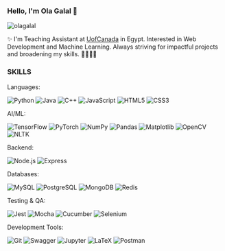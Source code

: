 ### Hello, I'm Ola Galal 👋

<img src="https://komarev.com/ghpvc/?username=olagalal&label=Profile%20views&color=lightgrey&style=plastic" alt="olagalal" />

<p>✨ I'm Teaching Assistant at <a href="https://uofcanada.edu.eg/">UofCanada</a> in Egypt. Interested in Web Development and Machine Learning. Always striving for impactful projects and broadening my skills. 🚀👩🏻‍💻</p> 

<h3>SKILLS</h3>
Languages:
<p>
  <img alt="Python" src="https://img.shields.io/badge/-Python-6A8FB0?style=flat-square&logo=python&logoColor=white" />
  <img alt="Java" src="https://img.shields.io/badge/-Java-937DA9?style=flat-square&logo=openjdk&logoColor=white" />  
  <img alt="C++" src="https://img.shields.io/badge/-C++-7293A8?style=flat-square&logo=cplusplus&logoColor=white" />
  <img alt="JavaScript" src="https://img.shields.io/badge/-JavaScript-8B8589?style=flat-square&logo=JavaScript&logoColor=white" />
  <img alt="HTML5" src="https://img.shields.io/badge/-HTML5-A789B3?style=flat-square&logo=html5&logoColor=white" />  
  <img alt="CSS3" src="https://img.shields.io/badge/-CSS3-7A9BB5?style=flat-square&logo=css3&logoColor=white" />
</p>

AI/ML:
<p>
  <img alt="TensorFlow" src="https://img.shields.io/badge/-TensorFlow-B47E86?style=flat-square&logo=tensorflow&logoColor=white" />
  <img alt="PyTorch" src="https://img.shields.io/badge/-PyTorch-9F8CA6?style=flat-square&logo=pytorch&logoColor=white" />
  <img alt="NumPy" src="https://img.shields.io/badge/-NumPy-8BA3B8?style=flat-square&logo=numpy&logoColor=white" />
  <img alt="Pandas" src="https://img.shields.io/badge/-Pandas-7A9BB5?style=flat-square&logo=pandas&logoColor=white" />
  <img alt="Matplotlib" src="https://img.shields.io/badge/-Matplotlib-A789B3?style=flat-square&logo=python&logoColor=white" />
  <img alt="OpenCV" src="https://img.shields.io/badge/-OpenCV-8B8589?style=flat-square&logo=opencv&logoColor=white" />
  <img alt="NLTK" src="https://img.shields.io/badge/-NLTK-937DA9?style=flat-square&logo=python&logoColor=white" />
</p>

<!-- Cloud & DevOps:
<p>
  <img alt="Docker" src="https://img.shields.io/badge/-Docker-7A9BB5?style=flat-square&logo=docker&logoColor=white" />
  <img alt="AWS" src="https://img.shields.io/badge/-AWS-B47E86?style=flat-square&logo=amazonaws&logoColor=white" />
  <img alt="GCP" src="https://img.shields.io/badge/-GCP-9F8CA6?style=flat-square&logo=googlecloud&logoColor=white" />
</p> 

Frontend:
<p>
  <img alt="React" src="https://img.shields.io/badge/-React-7293A8?style=flat-square&logo=react&logoColor=white" />
  <img alt="Bootstrap" src="https://img.shields.io/badge/-Bootstrap-A789B3?style=flat-square&logo=Bootstrap&logoColor=white" />
  <img alt="jQuery" src="https://img.shields.io/badge/-jQuery-8BA3B8?style=flat-square&logo=jquery&logoColor=white" />
  <img alt="Sass" src="https://img.shields.io/badge/-Sass-B47E86?style=flat-square&logo=Sass&logoColor=white" />
</p> -->

Backend:
<p>
  <img alt="Node.js" src="https://img.shields.io/badge/-Node.js-7A9BB5?style=flat-square&logo=Node.js&logoColor=white" />
  <img alt="Express" src="https://img.shields.io/badge/-Express-937DA9?style=flat-square&logo=Express&logoColor=white" />
</p>

Databases:
<p>
  <img alt="MySQL" src="https://img.shields.io/badge/-MySQL-6A8FB0?style=flat-square&logo=MySQL&logoColor=white" />
  <img alt="PostgreSQL" src="https://img.shields.io/badge/-PostgreSQL-8BA3B8?style=flat-square&logo=PostgreSQL&logoColor=white" />
  <img alt="MongoDB" src="https://img.shields.io/badge/-MongoDB-A789B3?style=flat-square&logo=mongodb&logoColor=white" />
  <img alt="Redis" src="https://img.shields.io/badge/-Redis-B47E86?style=flat-square&logo=redis&logoColor=white" />
</p>

Testing & QA:
<p>
  <img alt="Jest" src="https://img.shields.io/badge/-Jest-9F8CA6?style=flat-square&logo=jest&logoColor=white" />
  <img alt="Mocha" src="https://img.shields.io/badge/-Mocha-7293A8?style=flat-square&logo=Mocha&logoColor=white" />
  <img alt="Cucumber" src="https://img.shields.io/badge/-Cucumber-8BA3B8?style=flat-square&logo=Cucumber&logoColor=white" />
  <img alt="Selenium" src="https://img.shields.io/badge/-Selenium-B47E86?style=flat-square&logo=Selenium&logoColor=white" />
</p>

Development Tools:
<p>
  <img alt="Git" src="https://img.shields.io/badge/-Git-7A9BB5?style=flat-square&logo=git&logoColor=white" />
  <img alt="Swagger" src="https://img.shields.io/badge/-Swagger-937DA9?style=flat-square&logo=Swagger&logoColor=white" />
  <img alt="Jupyter" src="https://img.shields.io/badge/-Jupyter-A789B3?style=flat-square&logo=Jupyter&logoColor=white" />
  <img alt="LaTeX" src="https://img.shields.io/badge/-LaTeX-8BA3B8?style=flat-square&logo=LaTeX&logoColor=white" />
  <img alt="Postman" src="https://img.shields.io/badge/-Postman-B47E86?style=flat-square&logo=postman&logoColor=white" />
  <!-- <img alt="Shell Script" src="https://img.shields.io/badge/-Shell_Script-9F8CA6?style=flat-square&logo=gnu-bash&logoColor=white" />
  <img alt="MQTT" src="https://img.shields.io/badge/-MQTT-7293A8?style=flat-square&logo=mqtt&logoColor=white" /> -->
</p>
